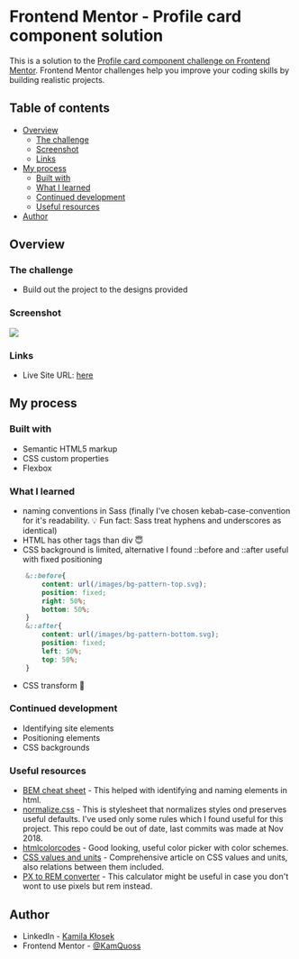 # Frontend Mentor - Profile card component solution

This is a solution to the [Profile card component challenge on Frontend Mentor](https://www.frontendmentor.io/challenges/profile-card-component-cfArpWshJ). Frontend Mentor challenges help you improve your coding skills by building realistic projects. 

## Table of contents

- [Overview](#overview)
  - [The challenge](#the-challenge)
  - [Screenshot](#screenshot)
  - [Links](#links)
- [My process](#my-process)
  - [Built with](#built-with)
  - [What I learned](#what-i-learned)
  - [Continued development](#continued-development)
  - [Useful resources](#useful-resources)
- [Author](#author)

## Overview

### The challenge

- Build out the project to the designs provided

### Screenshot

![](./screenshot.png)

### Links

- Live Site URL: [here](https://kamquoss.github.io/profile-card-component-main/)

## My process

### Built with

- Semantic HTML5 markup
- CSS custom properties
- Flexbox

### What I learned

- naming conventions in Sass (finally I've chosen kebab-case-convention for it's readability. :bulb: Fun fact: Sass treat hyphens and underscores as identical) 
- HTML has other tags than div :innocent:
- CSS background is limited, alternative I found ::before and ::after useful with fixed positioning
```css
    &::before{
        content: url(/images/bg-pattern-top.svg);
        position: fixed;
        right: 50%;
        bottom: 50%;
    }
    &::after{
        content: url(/images/bg-pattern-bottom.svg);
        position: fixed;
        left: 50%;
        top: 50%;
    }
```
- CSS transform :sparkling_heart:


### Continued development

- Identifying site elements
- Positioning elements
- CSS backgrounds

### Useful resources

- [BEM cheat sheet](https://9elements.com/bem-cheat-sheet/#card+i) - This helped with identifying and naming elements in html.
- [normalize.css](https://github.com/necolas/normalize.css) - This is stylesheet that normalizes styles ond preserves useful defaults. I've used only some rules which I found useful for this project. This repo could be out of date, last commits was made at Nov 2018.
- [htmlcolorcodes](https://htmlcolorcodes.com/color-picker/) - Good looking, useful color picker with color schemes. 
- [CSS values and units](https://developer.mozilla.org/en-US/docs/Learn/CSS/Building_blocks/Values_and_units) - Comprehensive article on CSS values and units, also relations between them included.
- [PX to REM converter](https://nekocalc.com/px-to-rem-converter) - This calculator might be useful in case you don't wont to use pixels but rem instead.

## Author

- LinkedIn - [Kamila Kłosek](https://www.linkedin.com/in/kamila-k%C5%82osek-b16b08a7/)
- Frontend Mentor - [@KamQuoss](https://www.frontendmentor.io/profile/KamQuoss)